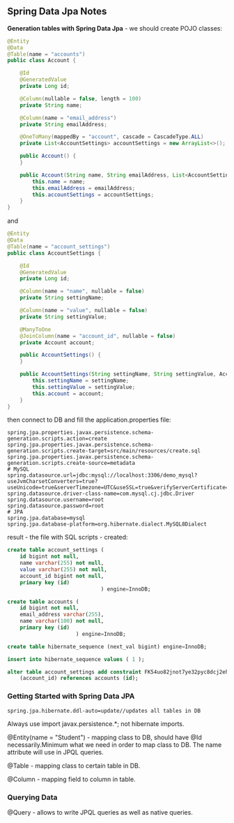 ## Spring Data Jpa Notes

**Generation tables with Spring Data Jpa** - we should create POJO classes:

```java
@Entity
@Data
@Table(name = "accounts")
public class Account {

    @Id
    @GeneratedValue
    private Long id;

    @Column(nullable = false, length = 100)
    private String name;

    @Column(name = "email_address")
    private String emailAddress;

    @OneToMany(mappedBy = "account", cascade = CascadeType.ALL)
    private List<AccountSettings> accountSettings = new ArrayList<>();

    public Account() {
    }

    public Account(String name, String emailAddress, List<AccountSettings> accountSettings) {
        this.name = name;
        this.emailAddress = emailAddress;
        this.accountSettings = accountSettings;
    }
}
```
and
```java
@Entity
@Data
@Table(name = "account_settings")
public class AccountSettings {

    @Id
    @GeneratedValue
    private Long id;

    @Column(name = "name", nullable = false)
    private String settingName;

    @Column(name = "value", nullable = false)
    private String settingValue;

    @ManyToOne
    @JoinColumn(name = "account_id", nullable = false)
    private Account account;

    public AccountSettings() {
    }

    public AccountSettings(String settingName, String settingValue, Account account) {
        this.settingName = settingName;
        this.settingValue = settingValue;
        this.account = account;
    }
}
```
then connect to DB and fill the application.properties file:
```properties
spring.jpa.properties.javax.persistence.schema-generation.scripts.action=create
spring.jpa.properties.javax.persistence.schema-generation.scripts.create-target=src/main/resources/create.sql
spring.jpa.properties.javax.persistence.schema-generation.scripts.create-source=metadata
# MySQL
spring.datasource.url=jdbc:mysql://localhost:3306/demo_mysql?useJvmCharsetConverters=true?useUnicode=true&serverTimezone=UTC&useSSL=true&verifyServerCertificate=false
spring.datasource.driver-class-name=com.mysql.cj.jdbc.Driver
spring.datasource.username=root
spring.datasource.password=root
# JPA
spring.jpa.database=mysql
spring.jpa.database-platform=org.hibernate.dialect.MySQL8Dialect
```
result - the file with SQL scripts - created:
```sql
create table account_settings (
    id bigint not null,
    name varchar(255) not null,
    value varchar(255) not null,
    account_id bigint not null,
    primary key (id)
                              ) engine=InnoDB;

create table accounts (
    id bigint not null,
    email_address varchar(255),
    name varchar(100) not null,
    primary key (id)
                      ) engine=InnoDB;

create table hibernate_sequence (next_val bigint) engine=InnoDB;

insert into hibernate_sequence values ( 1 );

alter table account_settings add constraint FK54uo82jnot7ye32pyc8dcj2eh foreign key
    (account_id) references accounts (id);
```
### Getting Started with Spring Data JPA

```properties
spring.jpa.hibernate.ddl-auto=update//updates all tables in DB
```
Always use import javax.persistence.*; not hibernate imports.

@Entity(name = "Student") - mapping class to DB, should have @Id necessarily.Minimum what we need in order to map class to DB.
The name attribute will use in JPQL queries.

@Table - mapping class to certain table in DB.

@Column - mapping field to column in table.

### Querying Data

@Query - allows to write JPQL queries as well as native queries.
